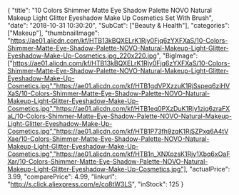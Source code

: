 {
	"title": "10 Colors Shimmer Matte Eye Shadow Palette NOVO Natural Makeup Light Glitter Eyeshadow Make Up Cosmetics Set With Brush",
	"date": "2018-10-31 10:30:20",
	"SubCat": ["Beauty & Health"],
	"categories": ["Makeup"],
	"thumbnailImage": "https://ae01.alicdn.com/kf/HTB13kBQXELrK1Rjy0Fjq6zYXFXaS/10-Colors-Shimmer-Matte-Eye-Shadow-Palette-NOVO-Natural-Makeup-Light-Glitter-Eyeshadow-Make-Up-Cosmetics.jpg_220x220.jpg",
	"BigImage": ["https://ae01.alicdn.com/kf/HTB13kBQXELrK1Rjy0Fjq6zYXFXaS/10-Colors-Shimmer-Matte-Eye-Shadow-Palette-NOVO-Natural-Makeup-Light-Glitter-Eyeshadow-Make-Up-Cosmetics.jpg","https://ae01.alicdn.com/kf/HTB1gdVPXzzuK1RjSspeq6ziHVXaS/10-Colors-Shimmer-Matte-Eye-Shadow-Palette-NOVO-Natural-Makeup-Light-Glitter-Eyeshadow-Make-Up-Cosmetics.jpg","https://ae01.alicdn.com/kf/HTB1eq0PXzDuK1Rjy1zjq6zraFXaL/10-Colors-Shimmer-Matte-Eye-Shadow-Palette-NOVO-Natural-Makeup-Light-Glitter-Eyeshadow-Make-Up-Cosmetics.jpg","https://ae01.alicdn.com/kf/HTB1P73fh9zqK1RjSZPxq6A4tVXae/10-Colors-Shimmer-Matte-Eye-Shadow-Palette-NOVO-Natural-Makeup-Light-Glitter-Eyeshadow-Make-Up-Cosmetics.jpg","https://ae01.alicdn.com/kf/HTB1n_XNXpzsK1Rjy1Xbq6xOaFXar/10-Colors-Shimmer-Matte-Eye-Shadow-Palette-NOVO-Natural-Makeup-Light-Glitter-Eyeshadow-Make-Up-Cosmetics.jpg"],
	"actualPrice": 3.99,
	"comparePrice": 4.99,
	"linkurl": "http://s.click.aliexpress.com/e/co8tW3LS",
	"inStock": 125
}
